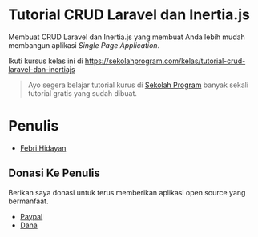 # Tutorial CRUD Laravel dan Inertia.js
Membuat CRUD Laravel dan Inertia.js yang membuat Anda lebih mudah membangun aplikasi *Single Page Application*.

Ikuti kursus kelas ini di https://sekolahprogram.com/kelas/tutorial-crud-laravel-dan-inertiajs

>Ayo segera belajar tutorial kurus di [Sekolah Program](https://sekolahprogram.com) banyak sekali tutorial gratis yang sudah dibuat.

# Penulis
- [Febri Hidayan](https://github.com/febrihidayan)

## Donasi Ke Penulis
Berikan saya donasi untuk terus memberikan aplikasi open source yang bermanfaat.
- [Paypal](https://paypal.me/febrihidayan)
- [Dana](https://link.dana.id/qr/2d6by546)